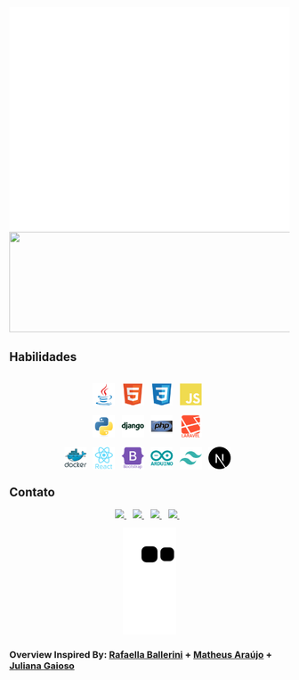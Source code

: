<div align="center">
    	<a href="https://beacons.ai/galdino01" target="_blank">
		<img 
			src="header.svg" 
			width="960" 
			height="400"
		/>
		<img
	     		width="960"
	     		height="180" 
	    		src="https://github-readme-stats.vercel.app/api/top-langs/?username=galdino01&hide_border=1&layout=compact&langs_count=8&count_private=true&theme=dark"
		/>
	</a>
</div>

## Habilidades
<div style="display: inline_block" align="center"><br>
  <img 
       align="center" 
       alt="JAVA" 
       height="40" 
       width="40" 
       src="https://raw.githubusercontent.com/devicons/devicon/master/icons/java/java-original.svg"
  >&nbsp;&nbsp;
  <img 
       align="center" 
       alt="HTML" 
       height="40" 
       width="40" 
       src="https://raw.githubusercontent.com/devicons/devicon/master/icons/html5/html5-original.svg"
  >&nbsp;&nbsp;
  <img 
       align="center" 
       alt="CSS" 
       height="40" 
       width="40"
       src="https://raw.githubusercontent.com/devicons/devicon/master/icons/css3/css3-original.svg"
  >&nbsp;&nbsp;
  <img 
       align="center" 
       alt="JAVASCRIPT" 
       height="40" 
       width="40" 
       src="https://raw.githubusercontent.com/devicons/devicon/master/icons/javascript/javascript-plain.svg"
  >&nbsp;&nbsp;
</div>
<div style="display: inline_block" align="center"><br>
  <img 
       align="center" 
       alt="PYTHON" 
       height="40"
       width="40" 
       src="https://raw.githubusercontent.com/devicons/devicon/master/icons/python/python-original.svg"
  >&nbsp;&nbsp;
  <img 
       align="center" 
       alt="DJANGO" 
       height="40"
       width="40" 
       src="https://raw.githubusercontent.com/devicons/devicon/master/icons/django/django-plain-wordmark.svg"
  >&nbsp;&nbsp;
  <img 
       align="center"
       alt="PHP" 
       height="40" 
       width="40" 
       src="https://raw.githubusercontent.com/devicons/devicon/master/icons/php/php-original.svg"
  >&nbsp;&nbsp;
  <img 
       align="center" 
       alt="LARAVEL" 
       height="40" 
       width="40" 
       src="https://raw.githubusercontent.com/devicons/devicon/master/icons/laravel/laravel-plain-wordmark.svg"
  >&nbsp;&nbsp;
</div>
<div style="display: inline_block" align="center"><br>
  <img 
       align="center" 
       alt="DOCKER" 
       height="40" 
       width="40" 
       src="https://raw.githubusercontent.com/devicons/devicon/master/icons/docker/docker-original-wordmark.svg"
  >&nbsp;&nbsp;
  <img 
       align="center" 
       alt="REACTNATIVE" 
       height="40" 
       width="40" 
       src="https://raw.githubusercontent.com/devicons/devicon/master/icons/react/react-original-wordmark.svg"
  >&nbsp;&nbsp;
  <img 
       align="center" 
       alt="BOOTSTRAP" 
       height="40" 
       width="40" 
       src="https://raw.githubusercontent.com/devicons/devicon/master/icons/bootstrap/bootstrap-plain-wordmark.svg"
  >&nbsp;&nbsp;
  <img 
       align="center" 
       alt="ARDUINO" 
       height="40" 
       width="40" 
       src="https://raw.githubusercontent.com/devicons/devicon/master/icons/arduino/arduino-original-wordmark.svg"
  >&nbsp;&nbsp;
  <img 
       align="center" 
       alt="Tailwind" 
       height="40" 
       width="40" 
       src="https://raw.githubusercontent.com/devicons/devicon/master/icons/tailwindcss/tailwindcss-plain.svg"
  >&nbsp;&nbsp;
  <img 
       align="center" 
       alt="NextJS" 
       height="40" 
       width="40" 
       src="https://raw.githubusercontent.com/devicons/devicon/master/icons/nextjs/nextjs-original.svg"
  >&nbsp;&nbsp;
</div>

## Contato
<div align="center">
  	<a href="https://www.linkedin.com/in/galdino-01" target="_blank">
		<img src="https://img.shields.io/badge/-LinkedIn-%230077B5?style=for-the-badge&logo=linkedin&logoColor=white" target="_blank">
	</a>&nbsp;&nbsp;
  	<a href="https://instagram.com/this.galdino" target="_blank">
		<img src="https://img.shields.io/badge/-Instagram-%23E4405F?style=for-the-badge&logo=instagram&logoColor=white" target="_blank">
	</a>&nbsp;&nbsp;
  	<a href = "https://twitter.com/this_galdino">
		<img src="https://img.shields.io/badge/Twitter-1DA1F2?style=for-the-badge&logo=twitter&logoColor=white" target="_blank">
	</a>&nbsp;&nbsp;
  	<a href = "mailto:contato.ogaldino@hotmail.com">
		<img src="https://img.shields.io/badge/Microsoft_Outlook-0078D4?style=for-the-badge&logo=microsoft-outlook&logoColor=white" target="_blank">
	</a>&nbsp;&nbsp;
	
  ![Snake animation](https://github.com/galdino01/galdino01/blob/output/github-contribution-grid-snake.svg)
	
</div>
	
<div>
  	<h3>Overview Inspired By: 
		<a href="https://github.com/rafaballerini">Rafaella Ballerini</a>
		+
	  	<a href="https://github.com/teteusAraujo">Matheus Araújo</a>
		+
		<a href="https://github.com/juligaioso">Juliana Gaioso</a>
	</h3>
</div>
